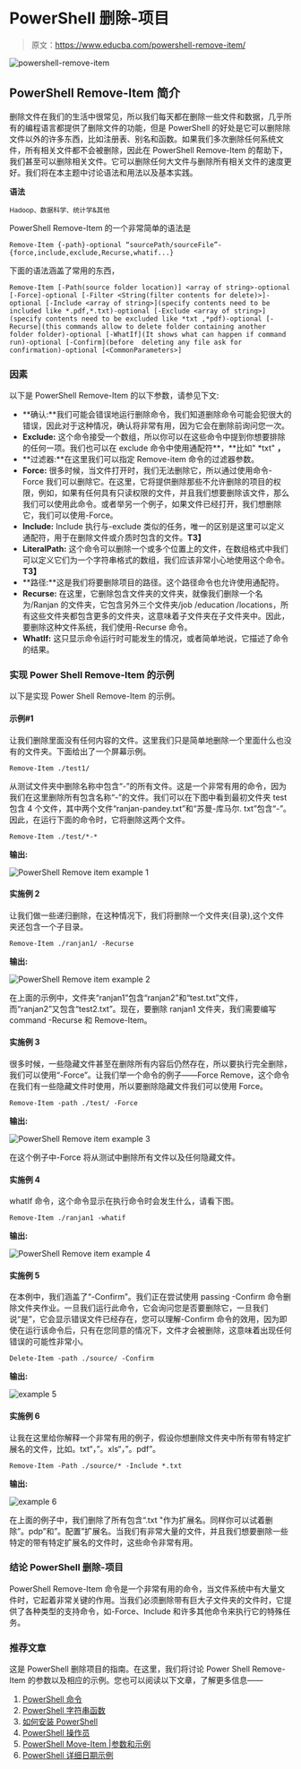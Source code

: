 # PowerShell 删除-项目

> 原文：<https://www.educba.com/powershell-remove-item/>

![powershell-remove-item](img/d0a80e58a7700f9a7ef4ea3a2f2992a1.png)



## PowerShell Remove-Item 简介

删除文件在我们的生活中很常见，所以我们每天都在删除一些文件和数据，几乎所有的编程语言都提供了删除文件的功能，但是 PowerShell 的好处是它可以删除除文件以外的许多东西，比如注册表、别名和函数。如果我们多次删除任何系统文件，所有相关文件都不会被删除，因此在 PowerShell Remove-Item 的帮助下，我们甚至可以删除相关文件。它可以删除任何大文件与删除所有相关文件的速度更好。我们将在本主题中讨论语法和用法以及基本实践。

**语法**

<small>Hadoop、数据科学、统计学&其他</small>

PowerShell Remove-Item 的一个非常简单的语法是

`Remove-Item {-path}-optional “sourcePath/sourceFile”-{force,include,exclude,Recurse,whatif...}`

下面的语法涵盖了常用的东西，

`Remove-Item
[-Path(source folder location)] <array of string>-optional
[-Force]-optional
[-Filter <String(filter contents for delete)>]-optional
[-Include <array of string>](specify contents need to be included like *.pdf,*.txt)-optional
[-Exclude <array of string>](specify contents need to be excluded like *txt ,*pdf)-optional
[-Recurse](this commands allow to delete folder containing another folder folder)-optional
[-WhatIf](It shows what can happen if command run)-optional
[-Confirm](before  deleting any file ask for confirmation)-optional
[<CommonParameters>]`

### 因素

以下是 PowerShell Remove-Item 的以下参数，请参见下文:

*   **确认:**我们可能会错误地运行删除命令，我们知道删除命令可能会犯很大的错误，因此对于这种情况，确认将非常有用，因为它会在删除前询问您一次。
*   **Exclude:** 这个命令接受一个数组，所以你可以在这些命令中提到你想要排除的任何一项。我们也可以在 exclude 命令中使用通配符**，**比如" *txt" **，**
*   **过滤器:**在这里我们可以指定 Remove-item 命令的过滤器参数。
*   **Force:** 很多时候，当文件打开时，我们无法删除它，所以通过使用命令-Force 我们可以删除它。在这里，它将提供删除那些不允许删除的项目的权限，例如，如果有任何具有只读权限的文件，并且我们想要删除该文件，那么我们可以使用此命令。或者举另一个例子，如果文件已经打开，我们想删除它，我们可以使用-Force。
*   **Include:** Include 执行与-exclude 类似的任务，唯一的区别是这里可以定义通配符，用于在删除文件或介质时包含的文件。**T3】**
*   **LiteralPath:** 这个命令可以删除一个或多个位置上的文件，在数组格式中我们可以定义它们为一个字符串格式的数组，我们应该非常小心地使用这个命令。**T3】**
*   **路径:**这是我们将要删除项目的路径。这个路径命令也允许使用通配符。
*   **Recurse:** 在这里，它删除包含文件夹的文件夹，就像我们删除一个名为/Ranjan 的文件夹，它包含另外三个文件夹/job /education /locations，所有这些文件夹都包含更多的文件夹，这意味着子文件夹在子文件夹中。因此，要删除这种文件系统，我们使用-Recurse 命令。
*   **WhatIf:** 这只显示命令运行时可能发生的情况，或者简单地说，它描述了命令的结果。

### 实现 Power Shell Remove-Item 的示例

以下是实现 Power Shell Remove-Item 的示例。

#### 示例#1

让我们删除里面没有任何内容的文件。这里我们只是简单地删除一个里面什么也没有的文件夹。下面给出了一个屏幕示例。

`Remove-Item ./test1/`

从测试文件夹中删除名称中包含“-”的所有文件。这是一个非常有用的命令，因为我们在这里删除所有包含名称“-”的文件。我们可以在下图中看到最初文件夹 test 包含 4 个文件，其中两个文件“ranjan-pandey.txt”和“苏曼-库马尔. txt”包含“-”。因此，在运行下面的命令时，它将删除这两个文件。

`Remove-Item ./test/*-*`

**输出:**

![PowerShell Remove item example 1](img/f230075d717a86a48752bd9d0d5f281c.png)



#### 实施例 2

让我们做一些递归删除，在这种情况下，我们将删除一个文件夹(目录),这个文件夹还包含一个子目录。

`Remove-Item ./ranjan1/ -Recurse`

**输出:**

![PowerShell Remove item example 2](img/4a7406d56e0fcac1b4e0a3452325f3f0.png)



在上面的示例中，文件夹“ranjan1”包含“ranjan2”和“test.txt”文件，而“ranjan2”又包含“test2.txt”。现在，要删除 ranjan1 文件夹，我们需要编写 command -Recurse 和 Remove-Item。

#### 实施例 3

很多时候，一些隐藏文件甚至在删除所有内容后仍然存在，所以要执行完全删除，我们可以使用“-Force”。让我们举一个命令的例子——Force Remove，这个命令在我们有一些隐藏文件时使用，所以要删除隐藏文件我们可以使用 Force。

`Remove-Item -path ./test/ -Force`

**输出:**

![PowerShell Remove item example 3](img/73a91d41828451bc2ed7bd1659ae53c8.png)



在这个例子中-Force 将从测试中删除所有文件以及任何隐藏文件。

#### 实施例 4

whatIf 命令，这个命令显示在执行命令时会发生什么，请看下图。

`Remove-Item ./ranjan1 -whatif`

**输出:**

![PowerShell Remove item example 4](img/eabea400d2ce4e2b6125dcf8951f2b79.png)



#### 实施例 5

在本例中，我们涵盖了“-Confirm”。我们正在尝试使用 passing -Confirm 命令删除文件夹作业。一旦我们运行此命令，它会询问您是否要删除它，一旦我们说“是”，它会显示错误文件已经存在，您可以理解-Confirm 命令的效用，因为即使在运行该命令后，只有在您同意的情况下，文件才会被删除，这意味着出现任何错误的可能性非常小。

`Delete-Item -path ./source/ -Confirm`

**输出:**

![example 5](img/280255ebb312de5f4c21adc514bb4094.png)



#### 实施例 6

让我在这里给你解释一个非常有用的例子，假设你想删除文件夹中所有带有特定扩展名的文件，比如。txt“，”。xls“，”。pdf”。

`Remove-Item -Path ./source/* -Include *.txt`

**输出:**

![ example 6](img/774f963b519abb0f2d0a1b1f4d7a3353.png)



在上面的例子中，我们删除了所有包含“.txt "作为扩展名。同样你可以试着删除”。pdp”和”。配置”扩展名。当我们有非常大量的文件，并且我们想要删除一些特定的带有特定扩展名的文件时，这些命令非常有用。

### 结论 PowerShell 删除-项目

PowerShell Remove-Item 命令是一个非常有用的命令，当文件系统中有大量文件时，它起着非常关键的作用。当我们必须删除带有巨大子文件夹的文件时，它提供了各种类型的支持命令，如-Force、Include 和许多其他命令来执行它的特殊任务。

### 推荐文章

这是 PowerShell 删除项目的指南。在这里，我们将讨论 Power Shell Remove-Item 的参数以及相应的示例。您也可以阅读以下文章，了解更多信息——

1.  [PowerShell 命令](https://www.educba.com/powershell-commands/)
2.  [PowerShell 字符串函数](https://www.educba.com/powershell-string-functions/)
3.  [如何安装 PowerShell](https://www.educba.com/install-powershell/)
4.  [PowerShell 操作员](https://www.educba.com/powershell-operators/)
5.  [PowerShell Move-Item |参数和示例](https://www.educba.com/powershell-move-item/)
6.  [PowerShell 详细日期示例](https://www.educba.com/powershell-date/)






